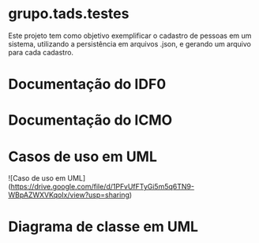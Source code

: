 # grupo.tads.testes

Este projeto tem como objetivo exemplificar o cadastro de pessoas em um sistema, utilizando a persistência em arquivos .json, e gerando um arquivo para cada cadastro.

# Documentação do IDF0
# Documentação do ICMO

# Casos de uso em UML 
![Caso de uso em UML] (https://drive.google.com/file/d/1PFvUfFTyGi5m5q6TN9-WBpAZWXVKqoIx/view?usp=sharing)

# Diagrama de classe em UML
